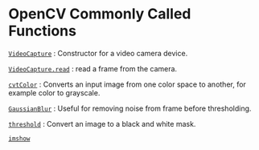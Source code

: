 # OpenCV Commonly Called Functions

[`VideoCapture`](http://docs.opencv.org/2.4/modules/highgui/doc/reading_and_writing_images_and_video.html#videocapture-videocapture) : Constructor for a video camera device.

[`VideoCapture.read`](http://docs.opencv.org/2.4/modules/highgui/doc/reading_and_writing_images_and_video.html#videocapture-read) : read a frame from the camera.

[`cvtColor`](http://docs.opencv.org/2.4/modules/imgproc/doc/miscellaneous_transformations.html#cvtcolor) : Converts an input image from one color space to another, for example color to grayscale.

[`GaussianBlur`](http://docs.opencv.org/2.4/modules/imgproc/doc/filtering.html#gaussianblur) : Useful for removing noise from frame before thresholding.

[`threshold`](http://docs.opencv.org/2.4/modules/imgproc/doc/miscellaneous_transformations.html#threshold) : Convert an image to a black and white mask.

[`imshow`](http://docs.opencv.org/2.4/modules/highgui/doc/user_interface.html#imshow)
